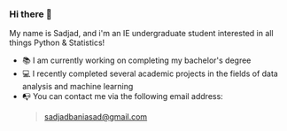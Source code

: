 ### Hi there 👋
My name is Sadjad, and i'm an IE undergraduate student interested in all things Python & Statistics!  
* 📚 I am currently working on completing my bachelor's degree  
* 💻 I recently completed several academic projects in the fields of data analysis and machine learning  
* 📭 You can contact me via the following email address:  
     > sadjadbaniasad@gmail.com
